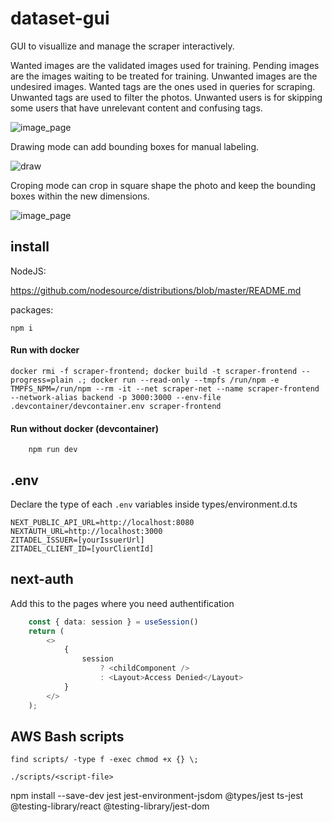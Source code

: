 # dataset-gui

GUI to visuallize and manage the scraper interactively.

Wanted images are the validated images used for training.
Pending images are the images waiting to be treated for training.
Unwanted images are the undesired images.
Wanted tags are the ones used in queries for scraping.
Unwanted tags are used to filter the photos.
Unwanted users is for skipping some users that have unrelevant content and confusing tags.

![image_page](/images/page.png)

Drawing mode can add bounding boxes for manual labeling.

![draw](/images/draw.png)

Croping mode can crop in square shape the photo and keep the bounding boxes within the new dimensions.

![image_page](/images/crop.png)

## install

NodeJS:

https://github.com/nodesource/distributions/blob/master/README.md

packages:

    npm i

#### Run with docker

```shell
docker rmi -f scraper-frontend; docker build -t scraper-frontend --progress=plain .; docker run --read-only --tmpfs /run/npm -e TMPFS_NPM=/run/npm --rm -it --net scraper-net --name scraper-frontend --network-alias backend -p 3000:3000 --env-file .devcontainer/devcontainer.env scraper-frontend
```

#### Run without docker (devcontainer)
```shell
    npm run dev
```

## .env

Declare the type of each `.env` variables inside types/environment.d.ts

    NEXT_PUBLIC_API_URL=http://localhost:8080
    NEXTAUTH_URL=http://localhost:3000
    ZITADEL_ISSUER=[yourIssuerUrl]
    ZITADEL_CLIENT_ID=[yourClientId]

## next-auth

Add this to the pages where you need authentification

```typescript
    const { data: session } = useSession()
    return (
        <>
            {
                session
                    ? <childComponent />
                    : <Layout>Access Denied</Layout>
            }
        </>
    );
```

## AWS Bash scripts

    find scripts/ -type f -exec chmod +x {} \;    

    ./scripts/<script-file>

npm install --save-dev jest jest-environment-jsdom @types/jest ts-jest @testing-library/react @testing-library/jest-dom
